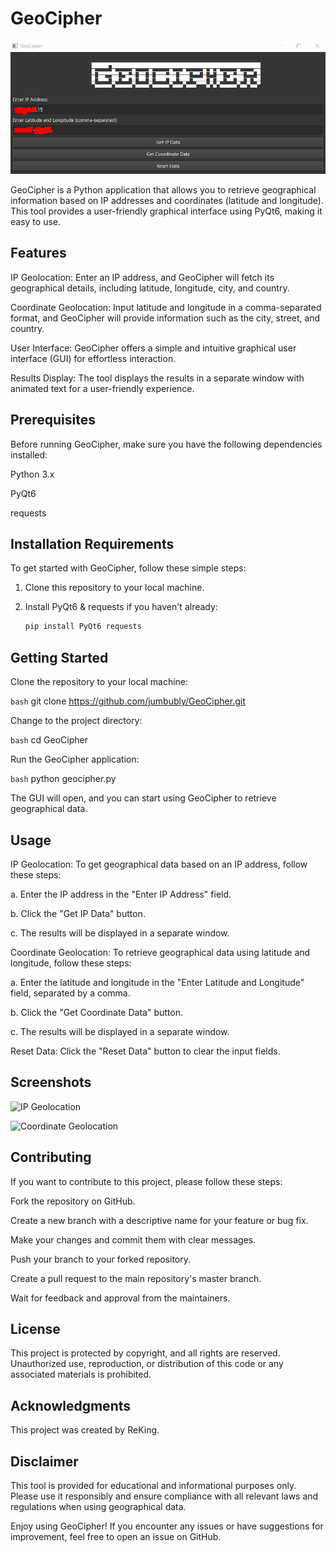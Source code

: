 # GeoCipher

![GeoCipher](https://raw.githubusercontent.com/jumbubly/GeoCipher/master/geocipher.PNG)

GeoCipher is a Python application that allows you to retrieve geographical information based on IP addresses and coordinates (latitude and longitude). This tool provides a user-friendly graphical interface using PyQt6, making it easy to use.

## Features

IP Geolocation: Enter an IP address, and GeoCipher will fetch its geographical details, including latitude, longitude, city, and country.

Coordinate Geolocation: Input latitude and longitude in a comma-separated format, and GeoCipher will provide information such as the city, street, and country.

User Interface: GeoCipher offers a simple and intuitive graphical user interface (GUI) for effortless interaction.

Results Display: The tool displays the results in a separate window with animated text for a user-friendly experience.

## Prerequisites

Before running GeoCipher, make sure you have the following dependencies installed:

Python 3.x

PyQt6

requests

## Installation Requirements

To get started with GeoCipher, follow these simple steps:

1. Clone this repository to your local machine.

2. Install PyQt6 & requests if you haven't already:

   ```bash
   pip install PyQt6 requests

## Getting Started

Clone the repository to your local machine:

```bash```
    git clone <https://github.com/jumbubly/GeoCipher.git>

Change to the project directory:

```bash```
    cd GeoCipher

Run the GeoCipher application:

```bash```
    python geocipher.py

The GUI will open, and you can start using GeoCipher to retrieve geographical data.

## Usage

IP Geolocation: To get geographical data based on an IP address, follow these steps:

a. Enter the IP address in the "Enter IP Address" field.

b. Click the "Get IP Data" button.

c. The results will be displayed in a separate window.

Coordinate Geolocation: To retrieve geographical data using latitude and longitude, follow these steps:

a. Enter the latitude and longitude in the "Enter Latitude and Longitude" field, separated by a comma.

b. Click the "Get Coordinate Data" button.

c. The results will be displayed in a separate window.

Reset Data: Click the "Reset Data" button to clear the input fields.

## Screenshots

![IP Geolocation](https://raw.githubusercontent.com/jumbubly/GeoCipher/master/ipgeo.PNG)

![Coordinate Geolocation](https://raw.githubusercontent.com/jumbubly/GeoCipher/master/cordgeo.PNG)

## Contributing

If you want to contribute to this project, please follow these steps:

Fork the repository on GitHub.

Create a new branch with a descriptive name for your feature or bug fix.

Make your changes and commit them with clear messages.

Push your branch to your forked repository.

Create a pull request to the main repository's master branch.

Wait for feedback and approval from the maintainers.

## License

This project is protected by copyright, and all rights are reserved. Unauthorized use, reproduction, or distribution of this code or any associated materials is prohibited.

## Acknowledgments

This project was created by ReKing.

## Disclaimer

This tool is provided for educational and informational purposes only. Please use it responsibly and ensure compliance with all relevant laws and regulations when using geographical data.

Enjoy using GeoCipher! If you encounter any issues or have suggestions for improvement, feel free to open an issue on GitHub.
